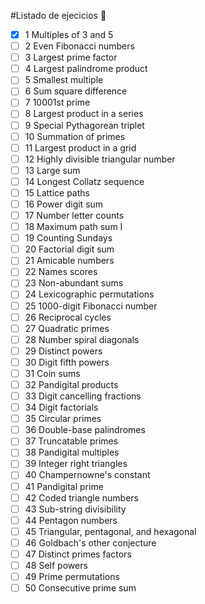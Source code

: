 #Listado de ejecicios :memo:

- [x] 1	Multiples of 3 and 5
- [ ] 2	Even Fibonacci numbers	
- [ ] 3	Largest prime factor	
- [ ] 4	Largest palindrome product	
- [ ] 5	Smallest multiple	
- [ ] 6	Sum square difference	
- [ ] 7	10001st prime	
- [ ] 8	Largest product in a series	
- [ ] 9	Special Pythagorean triplet	
- [ ] 10	Summation of primes	
- [ ] 11	Largest product in a grid	
- [ ] 12	Highly divisible triangular number	
- [ ] 13	Large sum	
- [ ] 14	Longest Collatz sequence	
- [ ] 15	Lattice paths	
- [ ] 16	Power digit sum	
- [ ] 17	Number letter counts	
- [ ] 18	Maximum path sum I
- [ ] 19	Counting Sundays
- [ ] 20	Factorial digit sum
- [ ] 21	Amicable numbers
- [ ] 22	Names scores
- [ ] 23	Non-abundant sums
- [ ] 24	Lexicographic permutations
- [ ] 25	1000-digit Fibonacci number
- [ ] 26	Reciprocal cycles
- [ ] 27	Quadratic primes
- [ ] 28	Number spiral diagonals
- [ ] 29	Distinct powers
- [ ] 30	Digit fifth powers
- [ ] 31	Coin sums
- [ ] 32	Pandigital products
- [ ] 33	Digit cancelling fractions
- [ ] 34	Digit factorials
- [ ] 35	Circular primes
- [ ] 36	Double-base palindromes
- [ ] 37	Truncatable primes
- [ ] 38	Pandigital multiples
- [ ] 39	Integer right triangles
- [ ] 40	Champernowne's constant
- [ ] 41	Pandigital prime
- [ ] 42	Coded triangle numbers
- [ ] 43	Sub-string divisibility
- [ ] 44	Pentagon numbers
- [ ] 45	Triangular, pentagonal, and hexagonal
- [ ] 46	Goldbach's other conjecture
- [ ] 47	Distinct primes factors
- [ ] 48	Self powers
- [ ] 49	Prime permutations
- [ ] 50	Consecutive prime sum